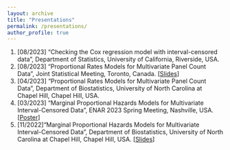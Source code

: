 ```yaml
---
layout: archive
title: "Presentations"
permalink: /presentations/
author_profile: true
---
```


1. [08/2023] “Checking the Cox regression model with interval-censored data”, Department of Statistics, University of California, Riverside, USA.
2. [08/2023] “Proportional Rates Models for Multivariate Panel Count Data”, Joint Statistical Meeting, Toronto, Canada. \[[Slides](/files/presentations/panelcount-JSM2023.pdf)\]
3. [04/2023] “Proportional Rates Models for Multivariate Panel Count Data”, Department of Biostatistics, University of North Carolina at Chapel Hill, Chapel Hill, USA.
4. [03/2023] “Marginal Proportional Hazards Models for Multivariate Interval-Censored Data”, ENAR 2023 Spring Meeting, Nashville, USA. \[[Poster](/files/presentations/ENAR2023.pdf)\]
5. [11/2022]“Marginal Proportional Hazards Models for Multivariate Interval-Censored Data”, Department of Biostatistics, University of North Carolina at Chapel Hill, Chapel Hill, USA. \[[Slides](/files/presentations/UNC-seminar-2022.pdf)\]
